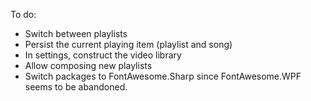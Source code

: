 To do:

- Switch between playlists
- Persist the current playing item (playlist and song)
- In settings, construct the video library
- Allow composing new playlists
- Switch packages to FontAwesome.Sharp since FontAwesome.WPF seems to be abandoned.
